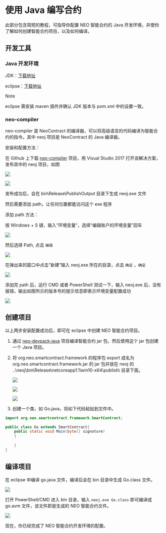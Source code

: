 # 使用 Java 编写合约

此部分包含简短的教程，可指导你配置 NEO 智能合约的 Java 开发环境，并使你了解如何创建智能合约项目，以及如何编译。

## 开发工具

### Java 开发环境

JDK：[下载地址](http://www.oracle.com/technetwork/java/javase/downloads/jdk8-downloads-2133151.html)

eclipse：[下载地址](http://www.eclipse.org/downloads/)

> [!Note]
>
> eclipse 需安装 maven 插件并确认 JDK 版本与 pom.xml 中的设置一致。

### neo-compiler

neo-compiler 是 NeoContract 的编译器，可以将高级语言的代码编译为智能合约的指令。其中 neoj 项目是 NeoContract 的 Java 编译器。

安装和配置方法：

在 Github 上下载 [neo-compiler](https://github.com/neo-project/neo-compiler) 项目，用 Visual Studio 2017 打开该解决方案，发布其中的 neoj 项目，如图

![](../assets/2017-08-14_18-21-53.png)

![](../assets/publish_and_profile_settings.jpg)

发布成功后，会在 bin\Release\PublishOutput 目录下生成 neoj.exe 文件

然后需要添加 path，让任何位置都能访问这个 exe 程序

添加 path 方法：

按 Windows + S 键，输入“环境变量”，选择“编辑账户的环境变量”回车

![](../assets/2017-06-07_12-07-03.png)


然后选择 Path, 点击 ` 编辑 `

![](../assets/environment_variable.png)

在弹出来的窗口中点击”新建“输入 neoj.exe 所在的目录，点击 ` 确定 ` ，` 确定 `

![](../assets/edit_environment_variable.png)

添加完 path 后，运行 CMD 或者 PowerShell 测试一下，输入 neoj.exe 后，没有报错，输出如图所示的版本号的提示信息即表示环境变量配置成功

![](../assets/2017-08-14_18-49-01.png)

## 创建项目

以上两步安装配置成功后，即可在 eclipse 中创建 NEO 智能合约项目。

1. 通过 [neo-devpack-java](https://github.com/neo-project/neo-devpack-java) 项目编译智能合约 jar 包，然后使用这个 jar 包创建一个 Java 项目。

2. 将 org.neo.smartcontract.framework 的程序包 export 成名为 org.neo.smartcontract.framework.jar 的 jar 包并放在 neoj 的 ..\neoj\bin\Release\netcoreapp1.1\win10-x64\publish\ 目录下面。

   ![](../../assets/JavaFrameworkjar-1.jpg)

   ![](../../assets/JavaFrameworkjar-2.jpg)

   ![](../../assets/JavaFrameworkjar-3.jpg)

3. 创建一个类，如 Go.java，将如下代码粘贴到文件中。

```java
import org.neo.smartcontract.framework.SmartContract;

public class Go extends SmartContract{
	public static void Main(byte[] signature)
	{
		
	}
}
```

## 编译项目

在 eclipse 中编译 go.java 文件，编译后会在 bin 目录中生成 Go.class 文件。

![](../assets/2017-08-16_12-13-27.png)

打开 PowerShell/CMD 进入 bin 目录，输入 `neoj.exe Go.class` 即可编译成 go.avm 文件，该文件即是生成的 NEO 智能合约文件。

![](../assets/2017-08-17_10-35-52.png)

现在，你已经完成了 NEO 智能合约开发环境的配置。

